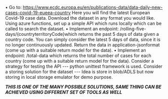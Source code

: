 • Go to:
https://www.ecdc.europa.eu/en/publications-data/data-daily-new-cases-covid-19-eueea-country
Here you will find the latest European Covid-19 case data.
Download the dataset in any format you would like.
Using azure functions, set up a simple API which runs locally which can be called to 
search the dataset.
• Implement an endpoint: /rolling-five-days/{countryterritoryCode}which returns the past 5 days of 
data given a country code. You can simply consider the latest 5 days of data, since it is no longer 
continuously updated. Return the data in application-jsonformat (come up with a suitable return 
model for the data).
• Implement an endpoint: /total-data which returns the total number of cases for each country (come 
up with a suitable return model for the data).
Consider a strategy for testing the API --- python unittest framework is used.
Consider a storing solution for the dataset --- Idea is store in blob/ADLS but now storing in local storage emulator for demo purpose.


*****************THIS IS ONE OF THE MANY POSSIBLE SOLUTIONS, SAME THING CAN BE ACHIEVED USING DIFFERENT SET OF TOOLS AS WELL*****************
